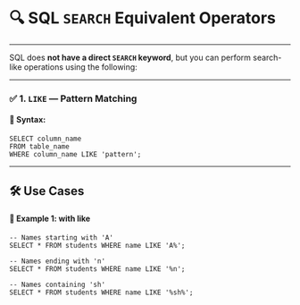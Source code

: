 # 🔍 SQL `SEARCH` Equivalent Operators

---
SQL does **not have a direct `SEARCH` keyword**, but you can perform search-like operations using the following:

---
### ✅ 1. `LIKE` — Pattern Matching

#### 📘 Syntax:
```roomsql
SELECT column_name
FROM table_name
WHERE column_name LIKE 'pattern';
```
---
## 🛠️ Use Cases
#### 🧪 Example 1: with like
```roomsql
-- Names starting with 'A'
SELECT * FROM students WHERE name LIKE 'A%';

-- Names ending with 'n'
SELECT * FROM students WHERE name LIKE '%n';

-- Names containing 'sh'
SELECT * FROM students WHERE name LIKE '%sh%';
```